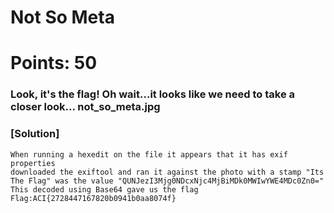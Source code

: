 # Not So Meta
# Points: 50
### Look, it's the flag! Oh wait...it looks like we need to take a closer look... not_so_meta.jpg
### [Solution]
    When running a hexedit on the file it appears that it has exif properties
    downloaded the exiftool and ran it against the photo with a stamp "Its The Flag" was the value "QUNJezI3Mjg0NDcxNjc4MjBiMDk0MWIwYWE4MDc0Zn0="
    This decoded using Base64 gave us the flag
    Flag:ACI{2728447167820b0941b0aa8074f}
